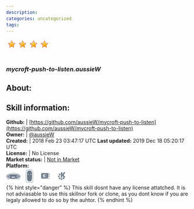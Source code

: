 ```yaml
--- 
description: 
categories: uncategorized   
tags:   
---
```


![](../.gitbook/assets/star.png)![](../.gitbook/assets/star.png)![](../.gitbook/assets/star.png)![](../.gitbook/assets/star.png)  
#   
### _mycroft-push-to-listen.aussieW_  
## About:  


## Skill information:  
**Github:** | [https://github.com/aussieW/mycroft-push-to-listen](https://github.com/aussieW/mycroft-push-to-listen)  
**Owner:** | [@aussieW](https://github.com/aussieW)  
**Created:** | 2018 Feb 23 03:47:17 UTC  **Last updated:** 2019 Dec 18 05:20:17 UTC  
**License:** | No License  
**Market status:** | [Not in Market](https://market.mycroft.ai/skill/)  
**Platform:**  
 ![](../.gitbook/assets/mark-1-icon.png)  ![](../.gitbook/assets/mark-2-icon.png)  ![](../.gitbook/assets/picroft-icon.png)  ![](../.gitbook/assets/kde.png)   
{% hint style="danger" %}
This skill dosnt have any license attatched. It is not adviasable to use this skillnor fork or clone, as you dont know if you are legaly allowed to do so by the auhtor.
{% endhint %}

